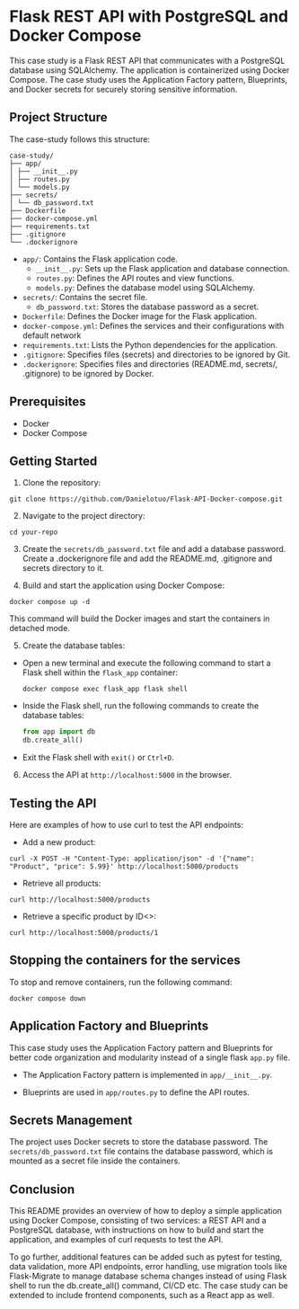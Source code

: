 # Flask REST API with PostgreSQL and Docker Compose

This case study is a Flask REST API that communicates with a PostgreSQL database using SQLAlchemy. The application is containerized using Docker Compose.
The case study uses the Application Factory pattern, Blueprints, and Docker secrets for securely storing sensitive information.

## Project Structure

The case-study follows this structure:

```
case-study/
├── app/
│ ├── __init__.py
│ ├── routes.py
│ └── models.py
├── secrets/
│ └── db_password.txt
├── Dockerfile
├── docker-compose.yml
├── requirements.txt
├── .gitignore
└── .dockerignore

```

- `app/`: Contains the Flask application code.
  - `__init__.py`: Sets up the Flask application and database connection.
  - `routes.py`: Defines the API routes and view functions.
  - `models.py`: Defines the database model using SQLAlchemy.
- `secrets/`: Contains the secret file.
  - `db_password.txt`: Stores the database password as a secret.
- `Dockerfile`: Defines the Docker image for the Flask application.
- `docker-compose.yml`: Defines the services and their configurations with default network
- `requirements.txt`: Lists the Python dependencies for the application.
- `.gitignore`: Specifies files (secrets) and directories to be ignored by Git.
- `.dockerignore`: Specifies files and directories (README.md, secrets/, .gitignore) to be ignored by Docker.

## Prerequisites

- Docker
- Docker Compose

## Getting Started

1. Clone the repository:

```
git clone https://github.com/Danielotuo/Flask-API-Docker-compose.git
```

2. Navigate to the project directory:

```
cd your-repo
```

3. Create the `secrets/db_password.txt` file and add a database password. Create a .dockerignore file and add the README.md, .gitignore and secrets directory to it.

4. Build and start the application using Docker Compose:

```
docker compose up -d
```

This command will build the Docker images and start the containers in detached mode.

5. Create the database tables:

- Open a new terminal and execute the following command to start a Flask shell within the `flask_app` container:
  ```
  docker compose exec flask_app flask shell
  ```
- Inside the Flask shell, run the following commands to create the database tables:
  ```python
  from app import db
  db.create_all()
  ```
- Exit the Flask shell with `exit()` or `Ctrl+D`.

6. Access the API at `http://localhost:5000` in the browser.

## Testing the API

Here are examples of how to use curl to test the API endpoints:

- Add a new product:

```
curl -X POST -H "Content-Type: application/json" -d '{"name": "Product", "price": 5.99}' http://localhost:5000/products
```

- Retrieve all products:

```
curl http://localhost:5000/products
```

- Retrieve a specific product by ID<>:

```
curl http://localhost:5000/products/1
```

## Stopping the containers for the services

To stop and remove containers, run the following command:

```
docker compose down
```

## Application Factory and Blueprints

This case study uses the Application Factory pattern and Blueprints for better code organization and modularity instead of a single flask `app.py` file.

- The Application Factory pattern is implemented in `app/__init__.py`.

- Blueprints are used in `app/routes.py` to define the API routes.

## Secrets Management

The project uses Docker secrets to store the database password. The `secrets/db_password.txt` file contains the database password, which is mounted as a secret file inside the containers.

## Conclusion

This README provides an overview of how to deploy a simple application using Docker Compose, consisting of two services: a REST API and a PostgreSQL database, with instructions on how to build and start the application, and examples of curl requests to test the API.

To go further, additional features can be added such as pytest for testing, data validation, more API endpoints, error handling, use migration tools like Flask-Migrate to manage database schema changes instead of using Flask shell to run the db.create_all() command, CI/CD etc. The case study can be extended to include frontend components, such as a React app as well.
